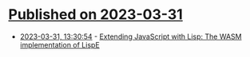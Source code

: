 # [Published on 2023-03-31](index.md)

* [2023-03-31, 13:30:54](https://lobste.rs/s/kczdyq/extending_javascript_with_lisp_wasm) - [Extending JavaScript with Lisp: The WASM implementation of LispE](https://github.com/naver/lispe/wiki/6.17-A-WebAssembly-version-of-LispE)
